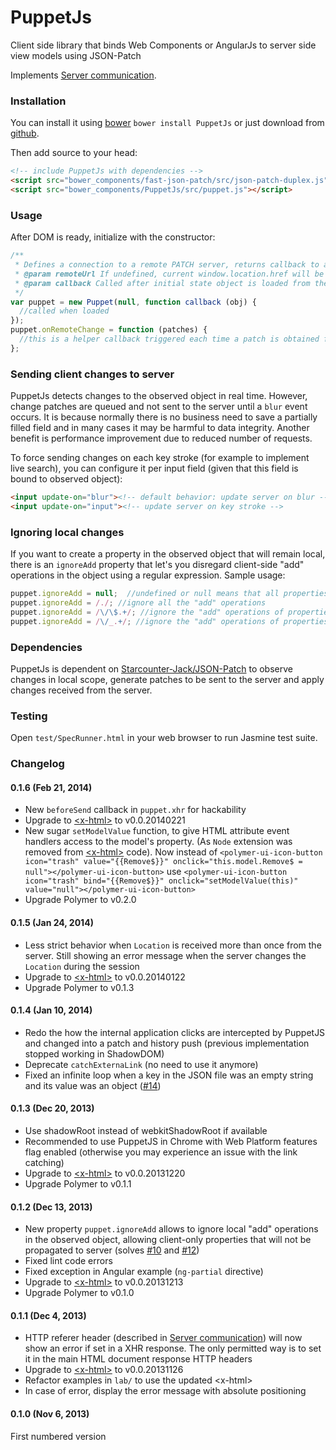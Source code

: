 PuppetJs
========

Client side library that binds Web Components or AngularJs to server side view models using JSON-Patch

Implements [Server communication](https://github.com/Starcounter-Jack/PuppetJs/wiki/Server-communication).

### Installation

You can install it using [bower](http://bower.io/) `bower install PuppetJs` or just download from [github](https://github.com/PuppetJs/PuppetJs).

Then add source to your head:

```html
<!-- include PuppetJs with dependencies -->
<script src="bower_components/fast-json-patch/src/json-patch-duplex.js"></script>
<script src="bower_components/PuppetJs/src/puppet.js"></script>
```

### Usage

After DOM is ready, initialize with the constructor:

```javascript
/**
 * Defines a connection to a remote PATCH server, returns callback to a object that is persistent between browser and server
 * @param remoteUrl If undefined, current window.location.href will be used as the PATCH server URL
 * @param callback Called after initial state object is loaded from the server
 */
var puppet = new Puppet(null, function callback (obj) {
  //called when loaded
});
puppet.onRemoteChange = function (patches) {
  //this is a helper callback triggered each time a patch is obtained from server
};
```

### Sending client changes to server

PuppetJs detects changes to the observed object in real time. However, change patches are
queued and not sent to the server until a `blur` event occurs. It is because normally there is no business need to save
a partially filled field and in many cases it may be harmful to data integrity. Another benefit is performance
 improvement due to reduced number of requests.

To force sending changes on each key stroke (for example to implement live search), you can configure it
per input field (given that this field is bound to observed object):

```html
<input update-on="blur"><!-- default behavior: update server on blur -->
<input update-on="input"><!-- update server on key stroke -->
```

### Ignoring local changes

If you want to create a property in the observed object that will remain local, there is an `ignoreAdd` property that
let's you disregard client-side "add" operations in the object using a regular expression. Sample usage:

```javascript
puppet.ignoreAdd = null;  //undefined or null means that all properties added on client will be sent to server
puppet.ignoreAdd = /./; //ignore all the "add" operations
puppet.ignoreAdd = /\/\$.+/; //ignore the "add" operations of properties that start with $
puppet.ignoreAdd = /\/_.+/; //ignore the "add" operations of properties that start with _
```

### Dependencies

PuppetJs is dependent on [Starcounter-Jack/JSON-Patch](https://github.com/Starcounter-Jack/JSON-Patch) to observe changes in local scope, generate patches to be sent to the server and apply changes received from the server.

### Testing

Open `test/SpecRunner.html` in your web browser to run Jasmine test suite.

### Changelog

#### 0.1.6 (Feb 21, 2014)

- New `beforeSend` callback in `puppet.xhr` for hackability
- Upgrade to [&lt;x-html&gt;](https://github.com/PuppetJs/x-html) to v0.0.20140221
- New sugar `setModelValue` function, to give HTML attribute event handlers access to the model's property. (As `Node` extension was removed from [&lt;x-html&gt;](https://github.com/PuppetJs/x-html) code). Now instead of `<polymer-ui-icon-button icon="trash" value="{{Remove$}}" onclick="this.model.Remove$ = null"></polymer-ui-icon-button>` use `<polymer-ui-icon-button icon="trash" bind="{{Remove$}}" onclick="setModelValue(this)" value="null"></polymer-ui-icon-button>`
- Upgrade Polymer to v0.2.0

#### 0.1.5 (Jan 24, 2014)

- Less strict behavior when `Location` is received more than once from the server. Still showing an error message when the server changes the `Location` during the session
- Upgrade to [&lt;x-html&gt;](https://github.com/PuppetJs/x-html) to v0.0.20140122
- Upgrade Polymer to v0.1.3

#### 0.1.4 (Jan 10, 2014)

- Redo the how the internal application clicks are intercepted by PuppetJS and changed into a patch and history push (previous implementation stopped working in ShadowDOM)
- Deprecate `catchExternaLink` (no need to use it anymore)
- Fixed an infinite loop when a key in the JSON file was an empty string and its value was an object ([#14](https://github.com/PuppetJs/PuppetJs/issues/14))

#### 0.1.3 (Dec 20, 2013)

- Use shadowRoot instead of webkitShadowRoot if available
- Recommended to use PuppetJS in Chrome with Web Platform features flag enabled (otherwise you may experience an issue with the link catching)
- Upgrade to [&lt;x-html&gt;](https://github.com/PuppetJs/x-html) to v0.0.20131220
- Upgrade Polymer to v0.1.1

#### 0.1.2 (Dec 13, 2013)

- New property `puppet.ignoreAdd` allows to ignore local "add" operations in the observed object, allowing client-only properties that will not be propagated to server (solves [#10](https://github.com/PuppetJs/PuppetJs/issues/10) and [#12](https://github.com/PuppetJs/PuppetJs/issues/12))
- Fixed lint code errors
- Fixed exception in Angular example (`ng-partial` directive)
- Upgrade to [&lt;x-html&gt;](https://github.com/PuppetJs/x-html) to v0.0.20131213
- Upgrade Polymer to v0.1.0

#### 0.1.1 (Dec 4, 2013)

- HTTP referer header (described in [Server communication](https://github.com/Starcounter-Jack/PuppetJs/wiki/Server-communication)) will now show an error if set in a XHR response. The only permitted way is to set it in the main HTML document response HTTP headers
- Upgrade to [&lt;x-html&gt;](https://github.com/PuppetJs/x-html) to v0.0.20131126
- Refactor examples in `lab/` to use the updated &lt;x-html&gt;
- In case of error, display the error message with absolute positioning

#### 0.1.0 (Nov 6, 2013)

First numbered version
